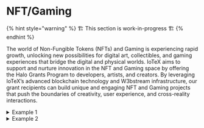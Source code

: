 # NFT/Gaming

{% hint style="warning" %}
&#x20;🏗 This section is work-in-progress  🏗
{% endhint %}

The world of Non-Fungible Tokens (NFTs) and Gaming is experiencing rapid growth, unlocking new possibilities for digital art, collectibles, and gaming experiences that bridge the digital and physical worlds. IoTeX aims to support and nurture innovation in the NFT and Gaming space by offering the Halo Grants Program to developers, artists, and creators. By leveraging IoTeX’s advanced blockchain technology and W3bstream infrastructure, our grant recipients can build unique and engaging NFT and Gaming projects that push the boundaries of creativity, user experience, and cross-reality interactions.

<details>

<summary>Example 1</summary>

### NFT-Driven Augmented Reality (AR) Experience

**Description:** Develop an NFT-driven Augmented Reality (AR) experience on IoTeX, where users can discover, collect, and interact with digital art and collectibles in the physical world using their smartphones or AR devices.

**Milestones:**&#x20;

1. Design and develop a user-friendly interface for the AR app, including an NFT marketplace for minting and trading digital art and collectibles.
2. Create immersive AR content and NFTs that can be placed, discovered, and interacted with in real-world environments.
3. Integrate W3bstream for seamless and secure NFT transactions within the AR experience.
4. Test the AR app on IoTeX Testnet and address any issues or bugs.
5. Launch the NFT-driven AR experience on IoTeX Mainnet, with ongoing updates, new content, and community events.



</details>

<details>

<summary>Example 2</summary>

### Play-to-Earn Blockchain Game

**Description**: Create a play-to-earn blockchain game, incorporating NFTs as in-game assets, allowing players to earn rewards and trade items on IoTeX while connecting the digital and real worlds.

**Milestones**:&#x20;

1. Develop the game concept, storyline, and gameplay mechanics, ensuring a seamless connection between the digital and physical worlds.
2. Design and create NFT-based in-game assets, such as characters, items, and rewards that can be used both in the digital game and real-world environments.
3. Build the game’s backend infrastructure using smart contracts and W3bstream for secure and transparent in-game transactions.
4. Test the game on IoTeX Testnet, gathering feedback and addressing any issues or bugs.
5. Launch the game on IoTeX Mainnet, with ongoing updates, expansions, and community events.

</details>

